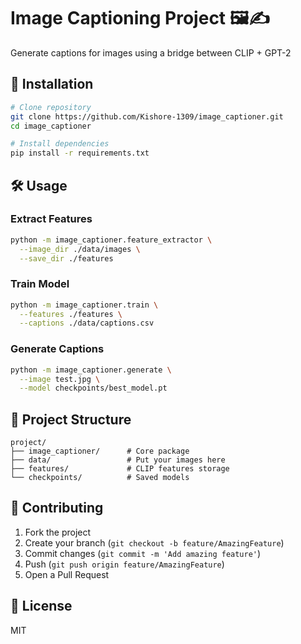 # Image Captioning Project 🖼️✍️

Generate captions for images using a bridge between CLIP + GPT-2

## 🚀 Installation

```bash
# Clone repository
git clone https://github.com/Kishore-1309/image_captioner.git
cd image_captioner

# Install dependencies
pip install -r requirements.txt
```

## 🛠️ Usage

### Extract Features
```bash
python -m image_captioner.feature_extractor \
  --image_dir ./data/images \
  --save_dir ./features
```

### Train Model
```bash
python -m image_captioner.train \
  --features ./features \
  --captions ./data/captions.csv
```

### Generate Captions
```bash
python -m image_captioner.generate \
  --image test.jpg \
  --model checkpoints/best_model.pt
```

## 📂 Project Structure
```
project/
├── image_captioner/      # Core package
├── data/                 # Put your images here
├── features/             # CLIP features storage
└── checkpoints/          # Saved models
```

## 🤝 Contributing
1. Fork the project
2. Create your branch (`git checkout -b feature/AmazingFeature`)
3. Commit changes (`git commit -m 'Add amazing feature'`)
4. Push (`git push origin feature/AmazingFeature`)
5. Open a Pull Request

## 📜 License
MIT